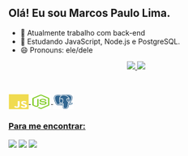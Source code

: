 ## Olá! Eu sou Marcos Paulo Lima.

- 🔭 Atualmente trabalho com back-end
- 🌱 Estudando JavaScript, Node.js e PostgreSQL.
- 😄 Pronouns: ele/dele

<div align="center">
  <a href="https://github.com/Mpmglima">
  <img height="180em" src="https://github-readme-stats.vercel.app/api?username=Mpmglima&show_icons=true&theme=onedark&include_all_commits=true&count_private=true"/>
  <img height="180em" src="https://github-readme-stats.vercel.app/api/top-langs/?username=Mpmglima&layout=compact&langs_count=7&theme=onedark"/>
</div>
 
 ##
 
<div>  
  <div style="display: inline_block"><br>
  <img align="center" alt="Paulo-Js" height="30" width="40" src="https://raw.githubusercontent.com/devicons/devicon/master/icons/javascript/javascript-plain.svg">
  <img align="center" alt="Paulo-Node-Js" height="30" width="40" src="https://raw.githubusercontent.com/devicons/devicon/master/icons/nodejs/nodejs-plain.svg">
  <img align="center" alt="Paulo-Postgresql" height="30" width="40" src="https://raw.githubusercontent.com/devicons/devicon/master/icons/postgresql/postgresql-plain.svg">
</div>
  
### Para me encontrar:
<div>
  <a href="https://instagram.com/marcospauloliima" target="_blank"><img src="https://img.shields.io/badge/-Instagram-%23E4405F?style=for-the-badge&logo=instagram&logoColor=white" target="_blank"></a> 
  <a href = "mailto:marcospaaulo1@gmail.com"><img src="https://img.shields.io/badge/-Gmail-%23333?style=for-the-badge&logo=gmail&logoColor=white" target="_blank"></a>
  <a href="https://www.linkedin.com/in/marcos-paulo-lima-231bb716a/" target="_blank"><img src="https://img.shields.io/badge/-LinkedIn-%230077B5?style=for-the-badge&logo=linkedin&logoColor=white" target="_blank"></a> 
 
</div>
  
